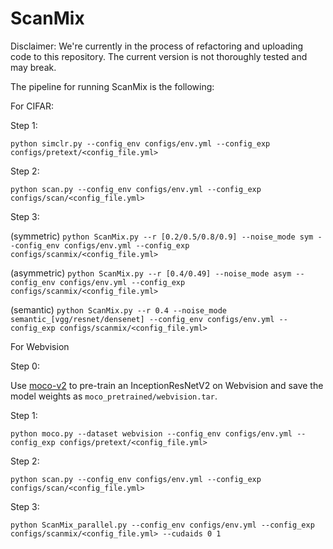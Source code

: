 # ScanMix

Disclaimer: We're currently in the process of refactoring and uploading code to this repository. The current version is not thoroughly tested and may break.

The pipeline for running ScanMix is the following:

For CIFAR:

Step 1:

`python simclr.py --config_env configs/env.yml --config_exp configs/pretext/<config_file.yml>`

Step 2:

`python scan.py --config_env configs/env.yml --config_exp configs/scan/<config_file.yml>`

Step 3:

(symmetric) `python ScanMix.py --r [0.2/0.5/0.8/0.9] --noise_mode sym --config_env configs/env.yml --config_exp configs/scanmix/<config_file.yml>`

(asymmetric) `python ScanMix.py --r [0.4/0.49] --noise_mode asym --config_env configs/env.yml --config_exp configs/scanmix/<config_file.yml>`

(semantic) `python ScanMix.py --r 0.4 --noise_mode semantic_[vgg/resnet/densenet] --config_env configs/env.yml --config_exp configs/scanmix/<config_file.yml>`


For Webvision

Step 0:

Use [moco-v2](https://github.com/facebookresearch/moco) to pre-train an InceptionResNetV2 on Webvision and save the model weights as `moco_pretrained/webvision.tar`.

Step 1:

`python moco.py --dataset webvision --config_env configs/env.yml --config_exp configs/pretext/<config_file.yml>`

Step 2:

`python scan.py --config_env configs/env.yml --config_exp configs/scan/<config_file.yml>`

Step 3:

`python ScanMix_parallel.py --config_env configs/env.yml --config_exp configs/scanmix/<config_file.yml> --cudaids 0 1`
